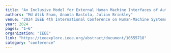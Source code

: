 ```yaml
---
title: "An Inclusive Model for External Human Machine Interfaces of Autonomous Vehicles"
authors: "Md Atik Enam, Ananta Bastola, Julian Brinkley"
venue: "2024 IEEE 4th International Conference on Human-Machine Systems (ICHMS)"
year: 2024
pages: "1–6"
organization: "IEEE"
link: "https://ieeexplore.ieee.org/abstract/document/10555718"
category: "conference"
---
```

